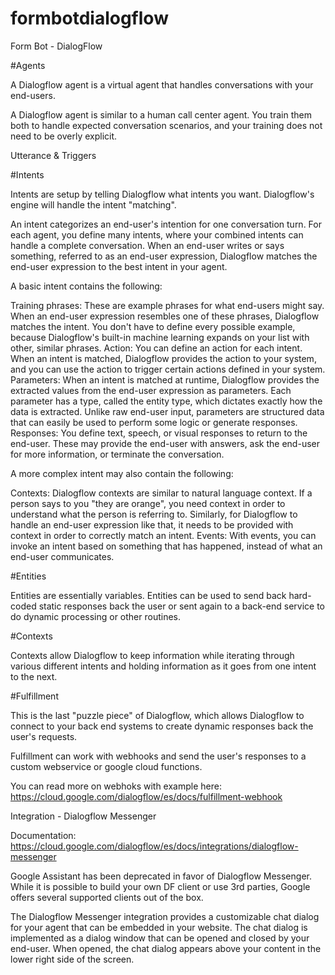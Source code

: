 # formbotdialogflow
Form Bot - DialogFlow

#Agents

A Dialogflow agent is a virtual agent that handles conversations with your end-users.
 
A Dialogflow agent is similar to a human call center agent. You train them both to handle expected conversation scenarios, and your training does not need to be overly explicit.
 
Utterance & Triggers
 

 
 
#Intents


 
 
Intents are setup by telling Dialogflow what intents you want. Dialogflow's engine will handle the intent "matching".
 
An intent categorizes an end-user's intention for one conversation turn. For each agent, you define many intents, where your combined intents can handle a complete conversation. When an end-user writes or says something, referred to as an end-user expression, Dialogflow matches the end-user expression to the best intent in your agent.
 
 
A basic intent contains the following:

Training phrases: These are example phrases for what end-users might say. When an end-user expression resembles one of these phrases, Dialogflow matches the intent. You don't have to define every possible example, because Dialogflow's built-in machine learning expands on your list with other, similar phrases.
Action: You can define an action for each intent. When an intent is matched, Dialogflow provides the action to your system, and you can use the action to trigger certain actions defined in your system.
Parameters: When an intent is matched at runtime, Dialogflow provides the extracted values from the end-user expression as parameters. Each parameter has a type, called the entity type, which dictates exactly how the data is extracted. Unlike raw end-user input, parameters are structured data that can easily be used to perform some logic or generate responses.
Responses: You define text, speech, or visual responses to return to the end-user. These may provide the end-user with answers, ask the end-user for more information, or terminate the conversation.
 
A more complex intent may also contain the following:

Contexts: Dialogflow contexts are similar to natural language context. If a person says to you "they are orange", you need context in order to understand what the person is referring to. Similarly, for Dialogflow to handle an end-user expression like that, it needs to be provided with context in order to correctly match an intent.
Events: With events, you can invoke an intent based on something that has happened, instead of what an end-user communicates.
 
#Entities
 

 
 
Entities are essentially variables. Entities can be used to send back hard-coded static responses back the user or sent again to a back-end service to do dynamic processing or other routines.
 
#Contexts
 

 
 
Contexts allow Dialogflow to keep information while iterating through various different intents and holding information as it goes from one intent to the next.
 
 
#Fulfillment
 

 
 
 
This is the last "puzzle piece" of Dialogflow, which allows Dialogflow to connect to your back end systems to create dynamic responses back the user's requests.
 
Fulfillment can work with webhooks and send the user's responses to a custom webservice or google cloud functions.
 

 

 
You can read more on webhoks with example here: https://cloud.google.com/dialogflow/es/docs/fulfillment-webhook
 
 
Integration - Dialogflow Messenger

 

Documentation: https://cloud.google.com/dialogflow/es/docs/integrations/dialogflow-messenger
 
Google Assistant has been deprecated in favor of Dialogflow Messenger. While it is possible to build your own DF client or use 3rd parties, Google offers several supported clients out of the box.
 
The Dialogflow Messenger integration provides a customizable chat dialog for your agent that can be embedded in your website. The chat dialog is implemented as a dialog window that can be opened and closed by your end-user. When opened, the chat dialog appears above your content in the lower right side of the screen.
